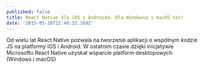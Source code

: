 ```yaml
---
published: false
title: React Native dla iOS i Androida. Dla Windowsa i macOS też!
date: '2015-05-28T22:40:32.169Z'
---
```


Od wielu lat React Native pozwala na tworzenie aplikacji o wspólnym kodzie JS na platformy iOS i Android. W ostatnim czasie dzięki inicjatywie Microsoftu React Native uzyskał wsparcie platform desktopowych (Windows i macOS)
